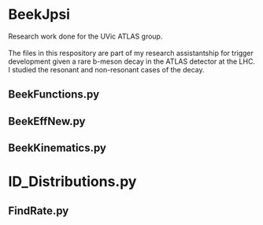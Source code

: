 # BeekJpsi
Research work done for the UVic ATLAS group.
<br><br>The files in this respository are part of my research assistantship for trigger development given a rare b-meson decay in the ATLAS detector at the LHC. I studied the resonant and non-resonant cases of the decay.

## BeekFunctions.py

## BeekEffNew.py

## BeekKinematics.py

# ID_Distributions.py

## FindRate.py
